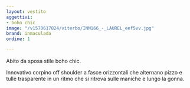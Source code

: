 ```yaml
---
layout: vestito
aggettivi:
- boho chic
image: "/v1570617824/viterbo/INM166_-_LAUREL_eef5vv.jpg"
brand: inmaculada
ordine: 1

---
```

Abito da sposa stile boho chic.

Innovativo corpino off shoulder a fasce orizzontali che alternano pizzo e tulle trasparente in un ritmo che si ritrova sulle maniche e lungo la gonna.